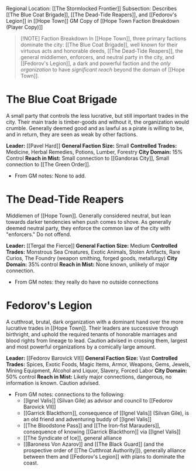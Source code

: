 Regional Location: [[The Stormlocked Frontier]]
Subsection: Describes [[The Blue Coat Brigade]], [[The Dead-Tide Reapers]], and [[Fedorov's Legion]] in [[Hope Town]]
GM Copy of [[Hope Town Faction Breakdown (Player Copy)]]

> [!NOTE] Faction Breakdown
> In [[Hope Town]], three primary factions dominate the city: [[The Blue Coat Brigade]], well known for their virtuous acts and honorable deeds, [[The Dead-Tide Reapers]], the general middlemen, enforcers, and neutral party in the city, and [[Fedorov's Legion]], a dark and powerful faction and the *only organization* to have *significant reach* beyond the domain of [[Hope Town]]. 
# The Blue Coat Brigade
A small party that controls the less lucrative, but still important trades in the city. Their main trade is timber-goods and without it, the organization would crumble. Generally deemed good and as lawful as a pirate is willing to be, and in return, they are seen as weak by other factions.

**Leader:** [[Pavel Hard]]
**General Faction Size:** Small
**Controlled Trades:** Medicine, Herbal Remedies, Potions, Lumber, Forestry
**City Domain:** 15% Control
**Reach in Mist:** Small connection to [[Gandoras City]], Small connection to [[The Green Order]].
- From GM notes: None to add. 
# The Dead-Tide Reapers
Middlemen of [[Hope Town]]. Generally considered neutral, but lean towards darker tendencies when push comes to shove. As generally deemed neutral party, they enforce the common law of the city with "enforcers." Do not offend. 

**Leader:** [[Tergal the Fierce]]
**General Faction Size:** Medium
**Controlled Trades:** Monstrous Sea Creatures, Exotic Animals, Stolen Artifacts, Rare Curios, The Foundry (weapon smithing, forged goods, metallurgy)
**City Domain:** 35% control
**Reach in Mist:** None known, unlikely of major connection.
- From GM notes: they really do have no outside connections
# Fedorov's Legion
A cutthroat, brutal, dark organization with a dominant hand over the more lucrative trades in [[Hope Town]]. Their leaders are successive through birthright, and uphold the required tenants of honorable marriages and blood rights from lineage to lead. Caution advised in crossing them, largest and most powerful organizations by a comically large amount. 

**Leader:** [[Fedorov Barovick VII]]
**General Faction Size:** Vast
**Controlled Trades:** Spices, Exotic Foods, Magic Items, Armor, Weapons, Gems, Jewels, Mining Equipment, Alcohol and Liquor, Slavery, Forced Labor
**City Domain:** 50% control
**Reach in Mist:** Likely major connections, dangerous, no information is known. Caution advised. 
- From GM notes: connections to the following:
	- [[Ignel Valis]] (Silvan Gile) as advisor and council to [[Fedorov Barovick VII]]
	- [[Garrick Blackthorn]], consequence of [[Ignel Valis]] (Silvan Gile), is an old friend and adventuring buddy of [[Ignel Valis]]
	- [[The Bloodstone Pass]] and [[The Iron-fist Marauders]], consequence of knowing [[Garrick Blackthorn]] via [[Ignel Valis]]
	- [[The Syndicate of Ice]], general alliance
	- [[Baroness Von Azarov]] and [[The Black Guard]] (and the prospective order of [[The Cutthroat Authority]]), generally alliance between them and [[Fedorov's Legion]] with plans to dominate the coast. 